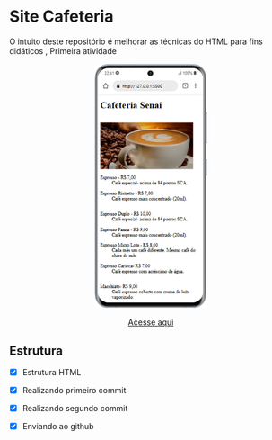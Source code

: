 # Site Cafeteria

O intuito deste repositório é melhorar as técnicas do HTML para fins didáticos , Primeira atividade

<div align=center>
    <img src="./img/Samsung-Galaxy-S20-127.0.0.1.png" width=200>
</div>
    
    
<div align=center>

[Acesse aqui](https://guime777.github.io/Site-Cafeteria/)

</div>

## Estrutura

- [x]  Estrutura HTML
- [x] Realizando primeiro commit
- [x] Realizando segundo commit
- [x] Enviando ao github


